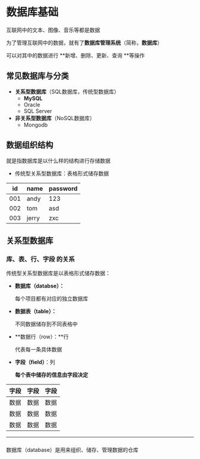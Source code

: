 # 数据库基础

互联网中的文本、图像、音乐等都是数据

为了管理互联网中的数据，就有了**数据库管理系统**（简称，**数据库**）

可以对其中的数据进行 **新增、删除、更新、查询 **等操作





## 常见数据库与分类

- **关系型数据库**（SQL数据库，传统型数据库）
  - **MySQL**
  - Oracle
  - SQL Server
- **非关系型数据库**（NoSQL数据库）
  - Mongodb



## 数据组织结构

就是指数据库是以什么样的结构进行存储数据

- 传统型关系型数据库：表格形式储存数据



| id   | name  | password |
| ---- | ----- | -------- |
| 001  | andy  | 123      |
| 002  | tom   | asd      |
| 003  | jerry | zxc      |







## 关系型数据库

### 库、表、行、字段 的关系

传统型关系型数据库是以表格形式储存数据：

- **数据库（databse）：**

  每个项目都有对应的独立数据库

- **数据表（table）：**

  不同数据储存到不同表格中

- **数据行（row）：**行

  代表每一条具体数据

- **字段（field）**：列

  **每个表中储存的信息由字段决定**

| 字段 | 字段 | 字段 |
| ---- | ---- | ---- |
| 数据 | 数据 | 数据 |
| 数据 | 数据 | 数据 |
| 数据 | 数据 | 数据 |

---

### 





















数据库（database）是用来组织、储存、管理数据的仓库